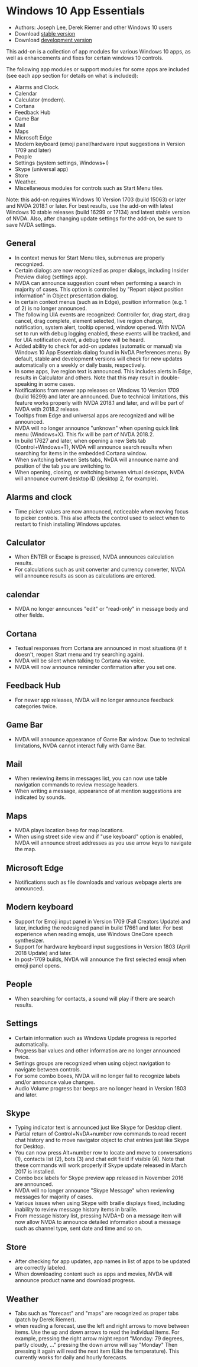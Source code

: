# Windows 10 App Essentials

* Authors: Joseph Lee, Derek Riemer and other Windows 10 users
* Download [stable version][1]
* Download [development version][2]

This add-on is a collection of app modules for various Windows 10 apps, as well as enhancements and fixes for certain windows 10 controls.

The following app modules or support modules for some apps are included (see each app section for details on what is included):

* Alarms and Clock.
* Calendar
* Calculator (modern).
* Cortana
* Feedback Hub
* Game Bar
* Mail
* Maps
* Microsoft Edge
* Modern keyboard (emoji panel/hardware input suggestions in Version 1709 and later)
* People
* Settings (system settings, Windows+I)
* Skype (universal app)
* Store
* Weather.
* Miscellaneous modules for controls such as Start Menu tiles.

Note: this add-on requires Windows 10 Version 1703 (build 15063) or later and NVDA 2018.1 or later. For best results, use the add-on with latest Windows 10 stable releases (build 16299 or 17134) and latest stable version of NVDA. Also, after changing update settings for the add-on, be sure to save NVDA settings.

## General

* In context menus for Start Menu tiles, submenus are properly recognized.
* Certain dialogs are now recognized as proper dialogs, including Insider Preview dialog (settings app).
* NVDA can announce suggestion count when performing a search in majority of cases. This option is controlled by "Report object position information" in Object presentation dialog.
* In certain context menus (such as in Edge), position information (e.g. 1 of 2) is no longer announced.
* The following UIA events are recognized: Controller for, drag start, drag cancel, drag complete, element selected, live region change, notification, system alert, tooltip opened, window opened. With NVDA set to run with debug logging enabled, these events will be tracked, and for UIA notification event, a debug tone will be heard.
* Added ability to check for add-on updates (automatic or manual) via Windows 10 App Essentials dialog found in NvDA Preferences menu. By default, stable and development versions will check for new updates automatically on a weekly or daily basis, respectively.
* In some apps, live region text is announced. This includes alerts in Edge, results in Calculator and others. Note that this may result in double-speaking in some cases.
* Notifications from newer app releases on Windows 10 Version 1709 (build 16299) and later are announced. Due to technical limitations, this feature works properly with NVDA 2018.1 and later, and will be part of NVDA with 2018.2 release.
* Tooltips from Edge and universal apps are recognized and will be announced.
* NVDA will no longer announce "unknown" when opening quick link menu (Windows+X). This fix will be part of NVDA 2018.2.
* In build 17627 and later, when opening a new Sets tab (Control+Windows+T), NVDA will announce search results when searching for items in the embedded Cortana window.
* When switching between Sets tabs, NvDA will announce name and position of the tab you are switching to.
* When opening, closing, or switching between virtual desktops, NVDA will announce current desktop ID (desktop 2, for example).

## Alarms and clock

* Time picker values are now announced, noticeable when moving focus to picker controls. This also affects the control used to select when to restart to finish installing Windows updates.

## Calculator

* When ENTER or Escape is pressed, NVDA announces calculation results.
* For calculations such as unit converter and currency converter, NVDA will announce results as soon as calculations are entered.

## calendar

* NVDA no longer announces "edit" or "read-only" in message body and other fields.

## Cortana

* Textual responses from Cortana are announced in most situations (if it doesn't, reopen Start menu and try searching again).
* NVDA will be silent when talking to Cortana via voice.
* NVDA will now announce reminder confirmation after you set one.

## Feedback Hub

* For newer app releases, NVDA will no longer announce feedback categories twice.

## Game Bar

* NVDA will announce appearance of Game Bar window. Due to technical limitations, NVDA cannot interact fully with Game Bar.

## Mail

* When reviewing items in messages list, you can now use table navigation commands to review message headers.
* When writing a message, appearance of at mention suggestions are indicated by sounds.

## Maps

* NVDA plays location beep for map locations.
* When using street side view and if "use keyboard" option is enabled, NVDA will announce street addresses as you use arrow keys to navigate the map.

## Microsoft Edge

* Notifications such as file downloads and various webpage alerts are announced.

## Modern keyboard

* Support for Emoji input panel in Version 1709 (Fall Creators Update) and later, including the redesigned panel in build 17661 and later. For best experience when reading emojis, use Windows OneCore speech synthesizer.
* Support for hardware keyboard input suggestions in Version 1803 (April 2018 Update) and later.
* In post-1709 builds, NVDA will announce the first selected emoji when emoji panel opens.

## People

* When searching for contacts, a sound will play if there are search results.

## Settings

* Certain information such as Windows Update progress is reported automatically.
* Progress bar values and other information are no longer announced twice.
* Settings groups are recognized when using object navigation to navigate between controls.
* For some combo boxes, NVDA will no longer fail to recognize labels and/or announce value changes.
* Audio Volume progress bar beeps are no longer heard in Version 1803 and later.

## Skype

* Typing indicator text is announced just like Skype for Desktop client.
* Partial return of Control+NvDA+number row commands to read recent chat history and to move navigator object to chat entries just like Skype for Desktop.
* You can now press Alt+number row to locate and move to conversations (1), contacts list (2), bots (3) and chat edit field if visible (4). Note that these commands will work properly if Skype update released in March 2017 is installed.
* Combo box labels for Skype preview app released in November 2016 are announced.
* NVDA will no longer announce "Skype Message" when reviewing messages for majority of cases.
* Various issues when using Skype with braille displays fixed, including inability to review message history items in braille.
* From message history list, pressing NVDA+D on a message item will now allow NVDA to announce detailed information about a message such as channel type, sent date and time and so on.

## Store

* After checking for app updates, app names in list of apps to be updated are correctly labeled.
* When downloading content such as apps and movies, NVDA will announce product name and download progress.

## Weather

* Tabs such as "forecast" and "maps" are recognized as proper tabs (patch by Derek Riemer).
* when reading a forecast, use the left and right arrows to move between items. Use the up and down arrows to read the individual items. For example, pressing the right arrow might report "Monday: 79 degrees, partly cloudy, ..." pressing the down arrow will say "Monday" Then pressing it again will read the next item (Like the temperature). This currently works for daily and hourly forecasts.

[1]: https://addons.nvda-project.org/files/get.php?file=w10

[2]: https://addons.nvda-project.org/files/get.php?file=w10-dev
